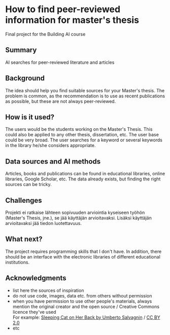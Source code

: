 
# How to find peer-reviewed information for master's thesis

Final project for the Building AI course

## Summary

AI searches for peer-reviewed literature and articles


## Background

The idea should help you find suitable sources for your Master's thesis. The problem is common, as the recommendation is to use as recent publications as possible, but these are not always peer-reviewed.


## How is it used?

The users would be the students working on the Master's Thesis. This could also be applied to any other thesis, dissertation, etc. The user base could be very broad. The user searches for a keyword or several 
keywords in the library he/she considers appropriate.

## Data sources and AI methods
Articles, books and publications can be found in educational libraries, online libraries, Google Scholar, etc. The data already exists, but finding the right sources can be tricky.

## Challenges

Projekti ei ratkaise lähteen sopivuuden arviointia kyseiseen työhön (Master's Thesis, jne.), se jää käyttäjän arvioitavaksi. Lisäksi käyttäjän arvioitavaksi jää tiedon luotettavuus.

## What next?

The project requires programming skills that I don't have. In addition, there should be an interface with the electronic libraries of different educational institutions.


## Acknowledgments

* list here the sources of inspiration 
* do not use code, images, data etc. from others without permission
* when you have permission to use other people's materials, always mention the original creator and the open source / Creative Commons licence they've used
  <br>For example: [Sleeping Cat on Her Back by Umberto Salvagnin](https://commons.wikimedia.org/wiki/File:Sleeping_cat_on_her_back.jpg#filelinks) / [CC BY 2.0](https://creativecommons.org/licenses/by/2.0)
* etc
